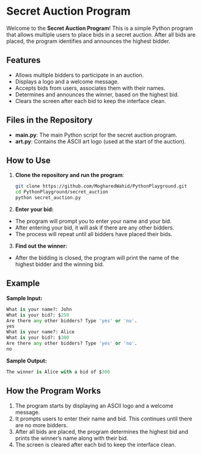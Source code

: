# Secret Auction Program

Welcome to the **Secret Auction Program**! This is a simple Python program that allows multiple users to place bids in a secret auction. After all bids are placed, the program identifies and announces the highest bidder.

## Features

- Allows multiple bidders to participate in an auction.
- Displays a logo and a welcome message.
- Accepts bids from users, associates them with their names.
- Determines and announces the winner, based on the highest bid.
- Clears the screen after each bid to keep the interface clean.

## Files in the Repository

- **main.py**: The main Python script for the secret auction program.
- **art.py**: Contains the ASCII art logo (used at the start of the auction).
  
## How to Use

1. **Clone the repository and run the program**:
   ```bash
   git clone https://github.com/MogharedWahid/PythonPlayground.git
   cd PythonPlayground/secret_auction
   python secret_auction.py
   ```
2. **Enter your bid:**
  * The program will prompt you to enter your name and your bid.
  * After entering your bid, it will ask if there are any other bidders.
  * The process will repeat until all bidders have placed their bids.

3. **Find out the winner:**
  * After the bidding is closed, the program will print the name of the highest bidder and the winning bid.

## Example
**Sample Input:**
```python
What is your name?: John
What is your bid?: $250
Are there any other bidders? Type 'yes' or 'no'.
yes
What is your name?: Alice
What is your bid?: $300
Are there any other bidders? Type 'yes' or 'no'.
no
```

**Sample Output:**
```python
The winner is Alice with a bid of $300
```

## How the Program Works
1. The program starts by displaying an ASCII logo and a welcome message.
2. It prompts users to enter their name and bid. This continues until there are no more bidders.
3. After all bids are placed, the program determines the highest bid and prints the winner’s name along with their bid.
4. The screen is cleared after each bid to keep the interface clean.
